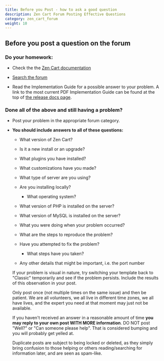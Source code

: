 ```yaml
---
title: Before you Post - how to ask a good question
description: Zen Cart Forum Posting Effective Questions 
category: zen_cart_forum
weight: 10
---
```


## Before you post a question on the forum

### Do your homework:

*   Check the the [Zen Cart documentation](/user/)

*   [Search the forum](https://www.zen-cart.com/search.php)

*   Read the Implementation Guide for a possible answer to your problem.  A link to the most current PDF Implementation Guide can be found at the top of [the release docs page](https://www.zen-cart.com/docs/).

### Done all of the above and still having a problem?

*   Post your problem in the appropriate forum category.

*   **You should include answers to all of these questions:**  

    *   What version of Zen Cart?

    *   Is it a new install or an upgrade?

    *   What plugins you have installed?

    *   What customizations have you made?

    *   What type of server are you using?

    *   Are you installing locally?  

        *   What operating system?

    *   What version of PHP is installed on the server?

    *   What version of MySQL is installed on the server?

    *   What you were doing when your problem occurred?

    *   What are the steps to reproduce the problem?

    *   Have you attempted to fix the problem?  

        *   What steps have you taken?

    *   Any other details that might be important, i.e. the port number

    If your problem is visual in nature, try switching your template back to "Classic" temporarily and see if the problem persists. Include the results of this observation in your post.

    Only post once (not multiple times on the same issue) and then be patient. We are all volunteers, we all live in different time zones, we all have lives, and the expert you need at that moment may just not be available.

    If you haven't received an answer in a reasonable amount of time **you may reply to your own post WITH MORE information**. DO NOT post "Well?" or "Can someone please help". That is considered bumping and you will probably get yelled at.

    Duplicate posts are subject to being locked or deleted, as they simply bring confusion to those helping or others reading/searching for information later, and are seen as spam-like.


